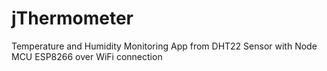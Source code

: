 # jThermometer
Temperature and Humidity Monitoring App from DHT22 Sensor with Node MCU ESP8266 over WiFi connection
